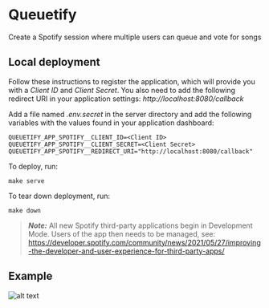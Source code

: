# Queuetify

Create a Spotify session where multiple users can queue and vote for songs

## Local deployment
Follow these instructions to register the application, which will provide you with a
*Client ID* and *Client Secret*. You also need to add the following redirect URI in
your application settings: *http://localhost:8080/callback*

Add a file named *.env.secret* in the server directory and add the following variables
with the values found in your application dashboard:

```
QUEUETIFY_APP_SPOTIFY__CLIENT_ID=<Client ID>
QUEUETIFY_APP_SPOTIFY__CLIENT_SECRET=<Client Secret>
QUEUETIFY_APP_SPOTIFY__REDIRECT_URI="http://localhost:8080/callback"
```

To deploy, run:
```
make serve
```

To tear down deployment, run:
```
make down
```

> **_Note:_** All new Spotify third-party applications begin in Development Mode. Users of the app then needs to be managed, see: https://developer.spotify.com/community/news/2021/05/27/improving-the-developer-and-user-experience-for-third-party-apps/

## Example
![alt text](https://github.com/Apelsimon/queuetify/blob/main/example/queuetify.gif "Queuetify app example")

